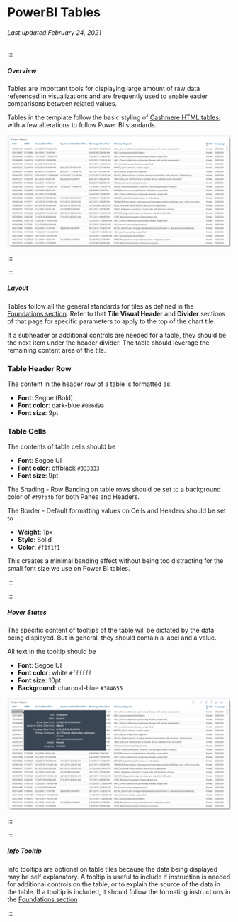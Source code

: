 # PowerBI Tables

###### Last updated February 24, 2021

:::

##### Overview

Tables are important tools for displaying large amount of raw data referenced in visualizations and are frequently used to enable easier comparisons between related values.

Tables in the template follow the basic styling of [Cashmere HTML tables](/web/styles/table), with a few alterations to follow Power BI standards.

![Table Example](./assets/analytics/powerbi/pbi-table.png "Table Example")

:::

:::

##### Layout

Tables follow all the general standards for tiles as defined in the [Foundations section](/analytics/powerbi-foundations).
Refer to that **Tile Visual Header** and **Divider** sections of that page for specific parameters to apply to the top of the chart tile.

If a subheader or additional controls are needed for a table, they should be the next item under the header divider.
The table should leverage the remaining content area of the tile.

### Table Header Row

The content in the header row of a table is formatted as:
- **Font**: Segoe (Bold)
- **Font color**: dark-blue `#006d9a`
- **Font size**: 9pt

### Table Cells

The contents of table cells should be
- **Font**: Segoe UI
- **Font color**: offblack `#333333`
- **Font size**: 9pt

The Shading - Row Banding on table rows should be set to a background color of `#f9fafb` for both Panes and Headers.

The Border - Default formatting values on Cells and Headers should be set to
- **Weight**: 1px
- **Style**: Solid
- **Color**: `#f1f1f1`

This creates a minimal banding effect without being too distracting for the small font size we use on Power BI tables.

:::

:::

##### Hover States

The specific content of tooltips of the table will be dictated by the data being displayed.
But in general, they should contain a label and a value.

All text in the tooltip should be
- **Font**: Segoe UI
- **Font color**: white `#ffffff`
- **Font size**: 10pt
- **Background**: charcoal-blue `#384655`

</article

![Table Hover Example](./assets/analytics/powerbi/pbi-table-hover.png "Table Hover Example")

:::

:::

##### Info Tooltip

Info tooltips are optional on table tiles because the data being displayed may be self explanatory.
A tooltip is useful to include if instruction is needed for additional controls on the table, or to explain the source of the data in the table.
If a tooltip is included, it should follow the formating instructions in the [Foundations section](/analytics/powerbi-foundations)

:::
